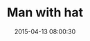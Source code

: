 ---
layout: post
title:  "Man with hat"
number: "103"
date:   2015-04-13 08:00:30
large-image: "https://farm9.staticflickr.com/8753/16522367344_faf9cf4860_k.jpg"
---